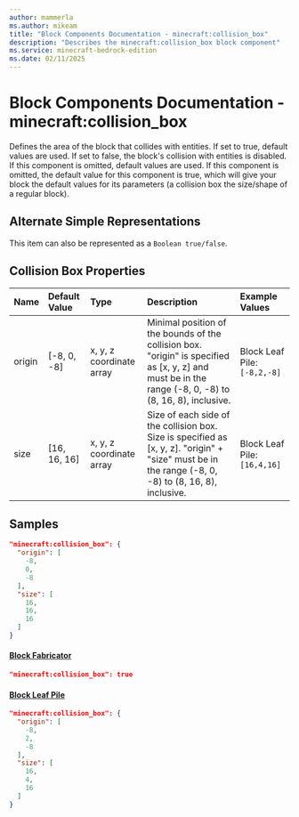 ```yaml
---
author: mammerla
ms.author: mikeam
title: "Block Components Documentation - minecraft:collision_box"
description: "Describes the minecraft:collision_box block component"
ms.service: minecraft-bedrock-edition
ms.date: 02/11/2025 
---
```


# Block Components Documentation - minecraft:collision_box

Defines the area of the block that collides with entities. If set to true, default values are used. If set to false, the block's collision with entities is disabled. If this component is omitted, default values are used.  If this component is omitted, the default value for this component is true, which will give your block the default values for its parameters (a collision box the size/shape of a regular block).

## Alternate Simple Representations

This item can also be represented as a `Boolean true/false`.


## Collision Box Properties

|Name       |Default Value |Type |Description |Example Values |
|:----------|:-------------|:----|:-----------|:------------- |
| origin | [-8, 0, -8] | x, y, z coordinate array | Minimal position of the bounds of the collision box. "origin" is specified as [x, y, z] and must be in the range (-8, 0, -8) to (8, 16, 8), inclusive. | Block Leaf Pile: `[-8,2,-8]` | 
| size | [16, 16, 16] | x, y, z coordinate array | Size of each side of the collision box. Size is specified as [x, y, z]. "origin" + "size" must be in the range (-8, 0, -8) to (8, 16, 8), inclusive. | Block Leaf Pile: `[16,4,16]` | 

## Samples


```json
"minecraft:collision_box": {
  "origin": [
    -8,
    0,
    -8
  ],
  "size": [
    16,
    16,
    16
  ]
}
```

#### [Block Fabricator](https://github.com/microsoft/minecraft-samples/tree/main/casual_creator/gray_wave/behavior_packs/mikeamm_gwve/blocks/fabricator.block.json)


```json
"minecraft:collision_box": true
```

#### [Block Leaf Pile](https://github.com/microsoft/minecraft-samples/tree/main/creator_camp/behavior_packs/creator_camp/blocks/leaf_pile.block.json)


```json
"minecraft:collision_box": {
  "origin": [
    -8,
    2,
    -8
  ],
  "size": [
    16,
    4,
    16
  ]
}
```
